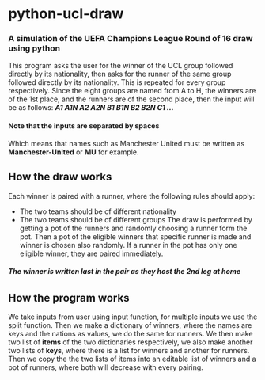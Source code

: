 # python-ucl-draw
### A simulation of the UEFA Champions League Round of 16 draw using python

This program asks the user for the winner of the UCL group followed directly by its nationality, then asks for the runner of the same group followed directly by its nationality.
This is repeated for every group respectively.
Since the eight groups are named from A to H, the winners are of the 1st place, and the runners are of the second place, then the input will be as follows:
***A1 A1N A2 A2N B1 B1N B2 B2N C1 ...***
#### **Note that the inputs are separated by spaces**
Which means that names such as Manchester United must be written as **Manchester-United** or **MU** for example.

## How the draw works
Each winner is paired with a runner, where the following rules should apply:
* The two teams should be of different nationality
* The two teams should be of different groups
The draw is performed by getting a pot of the runners and randomly choosing a runner form the pot.
Then a pot of the eligible winners that specific runner is made and winner is chosen also randomly.
If a runner in the pot has only one eligible winner, they are paired immediately.
###### **The winner is written last in the pair as they host the 2nd leg at home**

## How the program works
We take inputs from user using input function, for multiple inputs we use the split function.
Then we make a dictionary of winners, where the names are keys and the nations as values, we do the same for runners.
We then make two list of **items** of the two dictionaries respectively, we also make another two lists of **keys**, where there is a list for winners and another for runners.
Then we copy the the two lists of items into an editable list of winners and a pot of runners, where both will  decrease with every pairing.